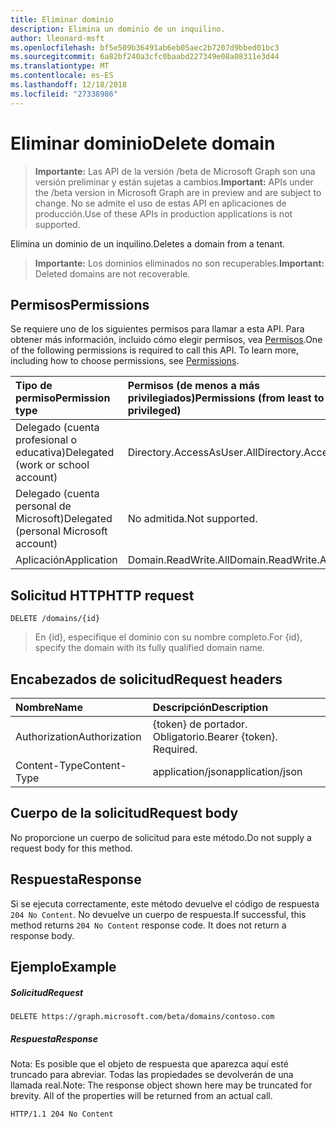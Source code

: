 ```yaml
---
title: Eliminar dominio
description: Elimina un dominio de un inquilino.
author: lleonard-msft
ms.openlocfilehash: bf5e509b36491ab6eb05aec2b7207d9bbed01bc3
ms.sourcegitcommit: 6a82bf240a3cfc0baabd227349e08a08311e3d44
ms.translationtype: MT
ms.contentlocale: es-ES
ms.lasthandoff: 12/18/2018
ms.locfileid: "27338986"
---
```

# <a name="delete-domain"></a><span data-ttu-id="e7570-103">Eliminar dominio</span><span class="sxs-lookup"><span data-stu-id="e7570-103">Delete domain</span></span>

> <span data-ttu-id="e7570-104">**Importante:** Las API de la versión /beta de Microsoft Graph son una versión preliminar y están sujetas a cambios.</span><span class="sxs-lookup"><span data-stu-id="e7570-104">**Important:** APIs under the /beta version in Microsoft Graph are in preview and are subject to change.</span></span> <span data-ttu-id="e7570-105">No se admite el uso de estas API en aplicaciones de producción.</span><span class="sxs-lookup"><span data-stu-id="e7570-105">Use of these APIs in production applications is not supported.</span></span>

<span data-ttu-id="e7570-106">Elimina un dominio de un inquilino.</span><span class="sxs-lookup"><span data-stu-id="e7570-106">Deletes a domain from a tenant.</span></span>

> <span data-ttu-id="e7570-107">**Importante:** Los dominios eliminados no son recuperables.</span><span class="sxs-lookup"><span data-stu-id="e7570-107">**Important:** Deleted domains are not recoverable.</span></span>

## <a name="permissions"></a><span data-ttu-id="e7570-108">Permisos</span><span class="sxs-lookup"><span data-stu-id="e7570-108">Permissions</span></span>

<span data-ttu-id="e7570-p102">Se requiere uno de los siguientes permisos para llamar a esta API. Para obtener más información, incluido cómo elegir permisos, vea [Permisos](/graph/permissions-reference).</span><span class="sxs-lookup"><span data-stu-id="e7570-p102">One of the following permissions is required to call this API. To learn more, including how to choose permissions, see [Permissions](/graph/permissions-reference).</span></span>


|<span data-ttu-id="e7570-111">Tipo de permiso</span><span class="sxs-lookup"><span data-stu-id="e7570-111">Permission type</span></span>      | <span data-ttu-id="e7570-112">Permisos (de menos a más privilegiados)</span><span class="sxs-lookup"><span data-stu-id="e7570-112">Permissions (from least to most privileged)</span></span>              |
|:--------------------|:---------------------------------------------------------|
|<span data-ttu-id="e7570-113">Delegado (cuenta profesional o educativa)</span><span class="sxs-lookup"><span data-stu-id="e7570-113">Delegated (work or school account)</span></span> | <span data-ttu-id="e7570-114">Directory.AccessAsUser.All</span><span class="sxs-lookup"><span data-stu-id="e7570-114">Directory.AccessAsUser.All</span></span>    |
|<span data-ttu-id="e7570-115">Delegado (cuenta personal de Microsoft)</span><span class="sxs-lookup"><span data-stu-id="e7570-115">Delegated (personal Microsoft account)</span></span> | <span data-ttu-id="e7570-116">No admitida.</span><span class="sxs-lookup"><span data-stu-id="e7570-116">Not supported.</span></span>    |
|<span data-ttu-id="e7570-117">Aplicación</span><span class="sxs-lookup"><span data-stu-id="e7570-117">Application</span></span> | <span data-ttu-id="e7570-118">Domain.ReadWrite.All</span><span class="sxs-lookup"><span data-stu-id="e7570-118">Domain.ReadWrite.All</span></span> |

## <a name="http-request"></a><span data-ttu-id="e7570-119">Solicitud HTTP</span><span class="sxs-lookup"><span data-stu-id="e7570-119">HTTP request</span></span>
<!-- { "blockType": "ignored" } -->
```http
DELETE /domains/{id}
```

> <span data-ttu-id="e7570-120">En {id}, especifique el dominio con su nombre completo.</span><span class="sxs-lookup"><span data-stu-id="e7570-120">For {id}, specify the domain with its fully qualified domain name.</span></span>

## <a name="request-headers"></a><span data-ttu-id="e7570-121">Encabezados de solicitud</span><span class="sxs-lookup"><span data-stu-id="e7570-121">Request headers</span></span>

| <span data-ttu-id="e7570-122">Nombre</span><span class="sxs-lookup"><span data-stu-id="e7570-122">Name</span></span>       | <span data-ttu-id="e7570-123">Descripción</span><span class="sxs-lookup"><span data-stu-id="e7570-123">Description</span></span>|
|:---------------|:----------|
| <span data-ttu-id="e7570-124">Authorization</span><span class="sxs-lookup"><span data-stu-id="e7570-124">Authorization</span></span>  | <span data-ttu-id="e7570-p103">{token} de portador. Obligatorio.</span><span class="sxs-lookup"><span data-stu-id="e7570-p103">Bearer {token}. Required.</span></span> |
| <span data-ttu-id="e7570-127">Content-Type</span><span class="sxs-lookup"><span data-stu-id="e7570-127">Content-Type</span></span>  | <span data-ttu-id="e7570-128">application/json</span><span class="sxs-lookup"><span data-stu-id="e7570-128">application/json</span></span> |

## <a name="request-body"></a><span data-ttu-id="e7570-129">Cuerpo de la solicitud</span><span class="sxs-lookup"><span data-stu-id="e7570-129">Request body</span></span>

<span data-ttu-id="e7570-130">No proporcione un cuerpo de solicitud para este método.</span><span class="sxs-lookup"><span data-stu-id="e7570-130">Do not supply a request body for this method.</span></span>

## <a name="response"></a><span data-ttu-id="e7570-131">Respuesta</span><span class="sxs-lookup"><span data-stu-id="e7570-131">Response</span></span>

<span data-ttu-id="e7570-p104">Si se ejecuta correctamente, este método devuelve el código de respuesta `204 No Content`. No devuelve un cuerpo de respuesta.</span><span class="sxs-lookup"><span data-stu-id="e7570-p104">If successful, this method returns `204 No Content` response code. It does not return a response body.</span></span>

## <a name="example"></a><span data-ttu-id="e7570-134">Ejemplo</span><span class="sxs-lookup"><span data-stu-id="e7570-134">Example</span></span>
##### <a name="request"></a><span data-ttu-id="e7570-135">Solicitud</span><span class="sxs-lookup"><span data-stu-id="e7570-135">Request</span></span>

<!-- {
  "blockType": "request",
  "name": "delete_domain"
}-->
```http
DELETE https://graph.microsoft.com/beta/domains/contoso.com
```

##### <a name="response"></a><span data-ttu-id="e7570-136">Respuesta</span><span class="sxs-lookup"><span data-stu-id="e7570-136">Response</span></span>

<span data-ttu-id="e7570-p105">Nota: Es posible que el objeto de respuesta que aparezca aquí esté truncado para abreviar. Todas las propiedades se devolverán de una llamada real.</span><span class="sxs-lookup"><span data-stu-id="e7570-p105">Note: The response object shown here may be truncated for brevity. All of the properties will be returned from an actual call.</span></span>
<!-- {
  "blockType": "response",
  "truncated": true
} -->
```http
HTTP/1.1 204 No Content
```

<!-- uuid: 8fcb5dbc-d5aa-4681-8e31-b001d5168d79
2015-10-25 14:57:30 UTC -->
<!-- {
  "type": "#page.annotation",
  "description": "Delete domain",
  "keywords": "",
  "section": "documentation",
  "tocPath": ""
}-->